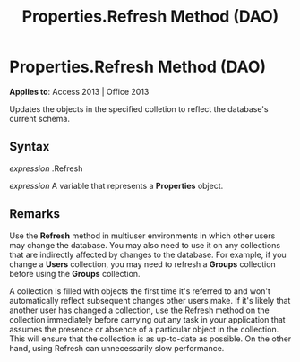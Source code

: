 ﻿---
title: Properties.Refresh Method (DAO)
TOCTitle: Refresh Method
ms:assetid: 71ba18fb-55a5-6a5f-3631-1c81c20f3369
ms:mtpsurl: https://msdn.microsoft.com/en-us/library/Ff195805(v=office.15)
ms:contentKeyID: 48545593
ms.date: 09/18/2015
mtps_version: v=office.15
---

# Properties.Refresh Method (DAO)


**Applies to**: Access 2013 | Office 2013

Updates the objects in the specified colletion to reflect the database's current schema.

## Syntax

*expression* .Refresh

*expression* A variable that represents a **Properties** object.

## Remarks

Use the **Refresh** method in multiuser environments in which other users may change the database. You may also need to use it on any collections that are indirectly affected by changes to the database. For example, if you change a **Users** collection, you may need to refresh a **Groups** collection before using the **Groups** collection.

A collection is filled with objects the first time it's referred to and won't automatically reflect subsequent changes other users make. If it's likely that another user has changed a collection, use the Refresh method on the collection immediately before carrying out any task in your application that assumes the presence or absence of a particular object in the collection. This will ensure that the collection is as up-to-date as possible. On the other hand, using Refresh can unnecessarily slow performance.

